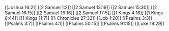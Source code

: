 [[Joshua 16:2]]
[[2 Samuel 1:2]]
[[2 Samuel 13:19]]
[[2 Samuel 15:30]]
[[2 Samuel 16:15]]
[[2 Samuel 16:16]]
[[2 Samuel 17:5]]
[[1 Kings 4:16]]
[[1 Kings 8:44]]
[[1 Kings 11:7]]
[[1 Chronicles 27:33]]
[[Job 1:20]]
[[Psalms 3:3]]
[[Psalms 3:7]]
[[Psalms 4:1]]
[[Psalms 50:15]]
[[Psalms 91:15]]
[[Luke 19:29]]
